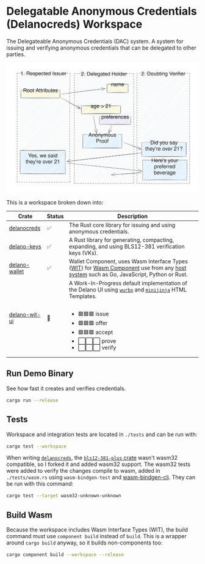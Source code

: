 # **Del**egatable **Ano**nymous **Cred**ential**s** (Delanocreds) Workspace

The Delegateable Anonymous Credentials (DAC) system. A system for issuing and verifying anonymous credentials that can be delegated to other parties.

![Delano](./dac-flow.svg)

This is a workspace broken down into:

| Crate | Status | Description |
| --- | --- | --- |
| [delanocreds](/crates/delanocreds/) | ✅ | The Rust core library for issuing and using anonymous credentials. |
| [delano-keys](/crates/delano-keys/) |  ✅ | A Rust library for generating, compacting, expanding, and using BLS12-381 verification keys (VKs). |
| [delano-wallet](/crates/delano-wallet/) |  ✅ | Wallet Component, uses Wasm Interface Types ([WIT](https://component-model.bytecodealliance.org/design/wit.html)) for [Wasm Component](https://github.com/WebAssembly/component-model) use from any [host system](https://github.com/bytecodealliance/wit-bindgen#host-runtimes-for-components) such as Go, JavaScript, Python or Rust.
| [delano-wit-ui](/crates/delano-wit-ui/) | 🚧 | A Work-In-Progress default implementation of the Delano UI using [`wurbo`](https://github.com/DougAnderson444/wurbo) and [`minijinja`](https://docs.rs/minijinja/latest/minijinja/) HTML Templates.  <table>
-  🟩🟩🟩 issue
-  🟩🟩🟩 offer
-  🟩🟩🟩 accept
-  ⬜⬜⬜ prove
-  ⬜⬜⬜ verify
</table>

## Run Demo Binary

See how fast it creates and verifies credentials.

```bash
cargo run --release
```

## Tests

Workspace and integration tests are located in `./tests` and can be run with:

```bash
cargo test --workspace
```

When writing [`delanocreds`](/crates/delanocreds), the [`bls12-381-plus` crate](https://github.com/mikelodder7/bls12_381_plus/pull/3) wasn't wasm32 compatible, so I forked it and added wasm32 support. The wasm32 tests were added to verify the changes compile to wasm, added in `./tests/wasm.rs` using `wasm-bindgen-test` and [wasm-bindgen-cli](https://rustwasm.github.io/wasm-bindgen/wasm-bindgen-test/usage.html#appendix-using-wasm-bindgen-test-without-wasm-pack). They can be run with this command:

```bash
cargo test --target wasm32-unknown-unknown
```

## Build Wasm

Because the workspace includes Wasm Interface Types (WIT), the build command must use `component build` instead of `build`. This is a wrapper around `cargo build` anyway, so it builds non-components too:

```bash
cargo component build --workspace --release
```

